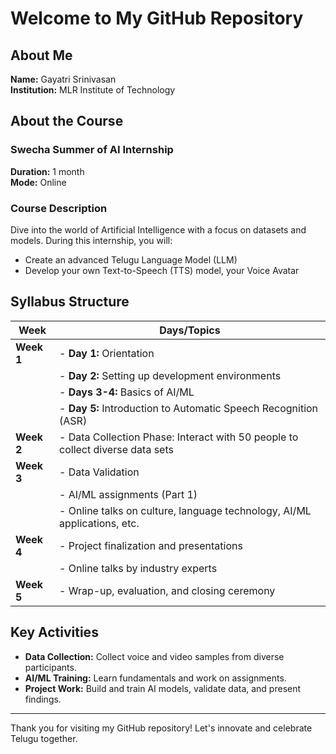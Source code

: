 # Welcome to My GitHub Repository

## About Me
**Name:** Gayatri Srinivasan  
**Institution:** MLR Institute of Technology  

## About the Course
### Swecha Summer of AI Internship

**Duration:** 1 month  
**Mode:** Online

### Course Description
Dive into the world of Artificial Intelligence with a focus on datasets and models. During this internship, you will:

- Create an advanced Telugu Language Model (LLM)
- Develop your own Text-to-Speech (TTS) model, your Voice Avatar

## Syllabus Structure

| Week      | Days/Topics                                                                                           |
|-----------|-------------------------------------------------------------------------------------------------------|
| **Week 1**| - **Day 1:** Orientation                                                                               |
|           | - **Day 2:** Setting up development environments                                                      |
|           | - **Days 3-4:** Basics of AI/ML                                                                        |
|           | - **Day 5:** Introduction to Automatic Speech Recognition (ASR)                                        |
| **Week 2**| - Data Collection Phase: Interact with 50 people to collect diverse data sets                          |
| **Week 3**| - Data Validation                                                                                      |
|           | - AI/ML assignments (Part 1)                                                                           |
|           | - Online talks on culture, language technology, AI/ML applications, etc.                               |
| **Week 4**| - Project finalization and presentations                                                               |
|           | - Online talks by industry experts                                                                     |
| **Week 5**| - Wrap-up, evaluation, and closing ceremony                                                            |

## Key Activities
- **Data Collection:** Collect voice and video samples from diverse participants.
- **AI/ML Training:** Learn fundamentals and work on assignments.
- **Project Work:** Build and train AI models, validate data, and present findings.

---

Thank you for visiting my GitHub repository! Let's innovate and celebrate Telugu together.
